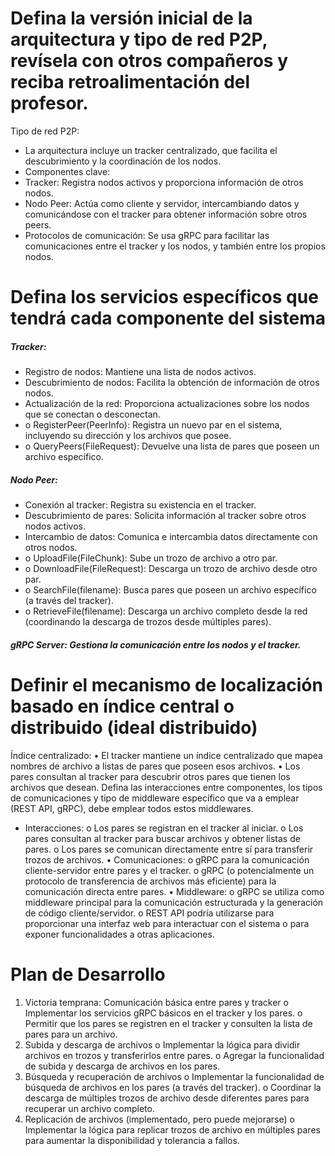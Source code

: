 # Defina la versión inicial de la arquitectura y tipo de red P2P, revísela con otros compañeros y reciba retroalimentación del profesor.
Tipo de red P2P:
- La arquitectura incluye un tracker centralizado, que facilita el descubrimiento y la coordinación de los nodos.
- Componentes clave:
- Tracker: Registra nodos activos y proporciona información de otros nodos.
- Nodo Peer: Actúa como cliente y servidor, intercambiando datos y comunicándose con el tracker para obtener información sobre otros peers.
- Protocolos de comunicación: Se usa gRPC para facilitar las comunicaciones entre el tracker y los nodos, y también entre los propios nodos.

# Defina los servicios específicos que tendrá cada componente del sistema
##### Tracker:
- Registro de nodos: Mantiene una lista de nodos activos.
- Descubrimiento de nodos: Facilita la obtención de información de otros nodos.
- Actualización de la red: Proporciona actualizaciones sobre los nodos que se conectan o desconectan.
- o	RegisterPeer(PeerInfo): Registra un nuevo par en el sistema, incluyendo su dirección y los archivos que posee.
- o	QueryPeers(FileRequest): Devuelve una lista de pares que poseen un archivo específico.
##### Nodo Peer:
- Conexión al tracker: Registra su existencia en el tracker.
- Descubrimiento de pares: Solicita información al tracker sobre otros nodos activos.
- Intercambio de datos: Comunica e intercambia datos directamente con otros nodos.
- o	UploadFile(FileChunk): Sube un trozo de archivo a otro par.
- o	DownloadFile(FileRequest): Descarga un trozo de archivo desde otro par.
- o	SearchFile(filename): Busca pares que poseen un archivo específico (a través del tracker).
- o	RetrieveFile(filename): Descarga un archivo completo desde la red (coordinando la descarga de trozos desde múltiples pares).
##### gRPC Server: Gestiona la comunicación entre los nodos y el tracker.

# Definir el mecanismo de localización basado en índice central o distribuido (ideal distribuido)
Índice centralizado:
•	El tracker mantiene un índice centralizado que mapea nombres de archivo a listas de pares que poseen esos archivos.
•	Los pares consultan al tracker para descubrir otros pares que tienen los archivos que desean.
Defina las interacciones entre componentes, los tipos de comunicaciones y tipo de middleware específico que va a emplear (REST API, gRPC), debe emplear todos estos middlewares.
- Interacciones:
o	Los pares se registran en el tracker al iniciar.
o	Los pares consultan al tracker para buscar archivos y obtener listas de pares.
o	Los pares se comunican directamente entre sí para transferir trozos de archivos.
•	Comunicaciones:
o	gRPC para la comunicación cliente-servidor entre pares y el tracker.
o	gRPC (o potencialmente un protocolo de transferencia de archivos más eficiente) para la comunicación directa entre pares.
•	Middleware:
o	gRPC se utiliza como middleware principal para la comunicación estructurada y la generación de código cliente/servidor.
o	REST API podría utilizarse para proporcionar una interfaz web para interactuar con el sistema o para exponer funcionalidades a otras aplicaciones.

# Plan de Desarrollo
1.	Victoria temprana: Comunicación básica entre pares y tracker 
o	Implementar los servicios gRPC básicos en el tracker y los pares.
o	Permitir que los pares se registren en el tracker y consulten la lista de pares para un archivo.
2.	Subida y descarga de archivos 
o	Implementar la lógica para dividir archivos en trozos y transferirlos entre pares.
o	Agregar la funcionalidad de subida y descarga de archivos en los pares.
3.	Búsqueda y recuperación de archivos 
o	Implementar la funcionalidad de búsqueda de archivos en los pares (a través del tracker).
o	Coordinar la descarga de múltiples trozos de archivo desde diferentes pares para recuperar un archivo completo.
4.	Replicación de archivos (implementado, pero puede mejorarse)
o	Implementar la lógica para replicar trozos de archivo en múltiples pares para aumentar la disponibilidad y tolerancia a fallos.

